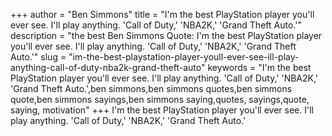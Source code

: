 +++
author = "Ben Simmons"
title = "I'm the best PlayStation player you'll ever see. I'll play anything. 'Call of Duty,' 'NBA2K,' 'Grand Theft Auto.'"
description = "the best Ben Simmons Quote: I'm the best PlayStation player you'll ever see. I'll play anything. 'Call of Duty,' 'NBA2K,' 'Grand Theft Auto.'"
slug = "im-the-best-playstation-player-youll-ever-see-ill-play-anything-call-of-duty-nba2k-grand-theft-auto"
keywords = "I'm the best PlayStation player you'll ever see. I'll play anything. 'Call of Duty,' 'NBA2K,' 'Grand Theft Auto.',ben simmons,ben simmons quotes,ben simmons quote,ben simmons sayings,ben simmons saying,quotes, sayings,quote, saying, motivation"
+++
I'm the best PlayStation player you'll ever see. I'll play anything. 'Call of Duty,' 'NBA2K,' 'Grand Theft Auto.'
